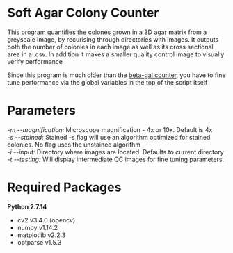 # Soft Agar Colony Counter
This program quantifies the colones grown in a 3D agar matrix from a greyscale image, by recurising through directories with images.
It outputs both the number of colonies in each image as well as its cross sectional area in a .csv. In addition it makes a smaller quality control image to visually verify performance

Since this program is much older than the [beta-gal counter](https://github.com/bweasels/betaGalCounter "BetaGal Stained Cell Counter"), you have to fine tune performance via the global variables in the top of the script itself

# Parameters  
*-m --magnification:* Microscope magnification - 4x or 10x. Default is 4x  
*-s --stained:* Stained -s flag will use an algorithm optimized for stained colonies. No flag uses the unstained algorithm  
*-i --input:* Directory where images are located. Defaults to current directory  
*-t --testing:* Will display intermediate QC images for fine tuning parameters.

# Required Packages  
**Python 2.7.14**  
- cv2 v3.4.0 (opencv)
- numpy v1.14.2
- matplotlib v2.2.3
- optparse v1.5.3
